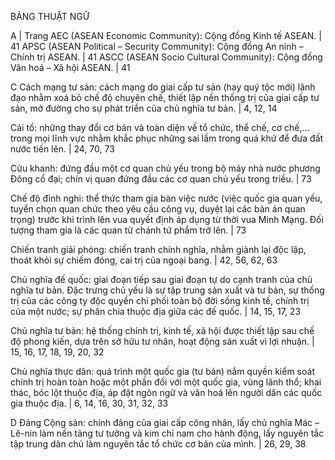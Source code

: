 BẢNG THUẬT NGỮ

A | Trang
AEC (ASEAN Economic Community): Cộng đồng Kinh tế ASEAN. | 41
APSC (ASEAN Political – Security Community): Cộng đồng An ninh – Chính trị ASEAN. | 41
ASCC (ASEAN Socio Cultural Community): Cộng đồng Văn hoá – Xã hội ASEAN. | 41

C
Cách mạng tư sản: cách mạng do giai cấp tư sản (hay quý tộc mới) lãnh đạo nhằm xoá bỏ chế độ chuyên chế, thiết lập nền thống trị của giai cấp tư sản, mở đường cho sự phát triển của chủ nghĩa tư bản. | 4, 12, 14

Cải tổ: những thay đổi cơ bản và toàn diện về tổ chức, thể chế, cơ chế,... trong mọi lĩnh vực nhằm khắc phục những sai lầm trong quá khứ để đưa đất nước tiến lên. | 24, 70, 73

Cửu khanh: đứng đầu một cơ quan chủ yếu trong bộ máy nhà nước phương Đông cổ đại; chín vị quan đứng đầu các cơ quan chủ yếu trong triều. | 73

Chế độ đỉnh nghi: thể thức tham gia bàn việc nước (việc quốc gia quan yếu, tuyển chọn quan chức theo yêu cầu công vụ, duyệt lại các bản án quan trọng) trước khi trình lên vua quyết định áp dụng từ thời vua Minh Mạng. Đối tượng tham gia là các quan từ chánh tứ phẩm trở lên. | 73

Chiến tranh giải phóng: chiến tranh chính nghĩa, nhằm giành lại độc lập, thoát khỏi sự chiếm đóng, cai trị của ngoại bang. | 42, 56, 62, 63

Chủ nghĩa đế quốc: giai đoạn tiếp sau giai đoạn tự do cạnh tranh của chủ nghĩa tư bản. Đặc trưng chủ yếu là sự tập trung sản xuất và tư bản, sự thống trị của các công ty độc quyền chi phối toàn bộ đời sống kinh tế, chính trị của một nước; sự phân chia thuộc địa giữa các đế quốc. | 14, 15, 17, 23

Chủ nghĩa tư bản: hệ thống chính trị, kinh tế, xã hội được thiết lập sau chế độ phong kiến, dựa trên sở hữu tư nhân, hoạt động sản xuất vì lợi nhuận. | 15, 16, 17, 18, 19, 20, 32

Chủ nghĩa thực dân: quá trình một quốc gia (tư bản) nắm quyền kiểm soát chính trị hoàn toàn hoặc một phần đối với một quốc gia, vùng lãnh thổ; khai thác, bóc lột thuộc địa, áp đặt ngôn ngữ và văn hoá lên người dân các quốc gia thuộc địa. | 6, 14, 16, 30, 31, 32, 33

D
Đảng Cộng sản: chính đảng của giai cấp công nhân, lấy chủ nghĩa Mác – Lê-nin làm nền tảng tư tưởng và kim chỉ nam cho hành động, lấy nguyên tắc tập trung dân chủ làm nguyên tắc tổ chức cơ bản của mình. | 26, 29, 38